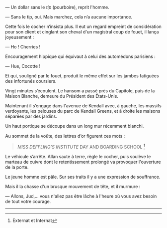 — Un dollar sans le _tip_ (pourboire), reprit l'homme.

— Sans le tip, oui. Mais marchez, cela n’a aucune importance.

Cette fois le cocher n‘insista plus. Il eut un regard empreint de considération
pour son client et cinglant son cheval d'un magistral coup de fouet, il lança
joyeusement :

— Ho ! Cherries !

Encouragement hippique qui équivaut à celui des automédons parisiens :

— Hue, Cocotte !

Et qui, souligné par le fouet, produit le même effet sur les jambes fatiguées
des infortunés coursiers.

Vingt minutes s‘écoulent. Le hansom a passé près du Capitole, puis de la Maison Blanche, demeure du Président des États-Unis.

Maintenant il s’engage dans l'avenue de Kendall avec, à gauche, les massifs verdoyants, les pelouses du parc de Kendall Greens, et à droite les maisons séparées par des jardins.

Un haut portique se découpe dans un long mur récemment blanchi.

Au sommet de la voûte, des lettres d’or ﬁgurent ces mots :

> _MISS DEFFLING’S INSTITUTE_
> DAY AND BOARDING SCHOOL [^1]

Le véhicule s’arrête. Allan saute à terre, règle le cocher, puis soulève
le marteau de cuivre dont le retentissement prolongé va provoquer
l'ouverture de la porte.

Le jeune homme est pâle. Sur ses traits il y a une expression de souffrance.

Mais il la chasse d'un brusque mouvement de tête, et il murmure :

— Allons, Jud,... vous n'allez pas être lâche à l'heure où vous avez besoin
de tout votre courage.

[^1]: Externat et Internat

------

